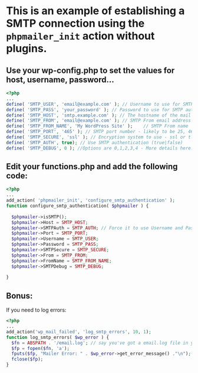 # This is an example of establishing a SMTP connection using the `phpmailer_init` action without plugins.

## Use your wp-config.php to set the values for host, username, password...

```php
<?php
...
define( 'SMTP_USER', 'email@example.com' ); // Username to use for SMTP authentication
define( 'SMTP_PASS', 'your_password' ); // Password to use for SMTP authentication
define( 'SMTP_HOST', 'smtp.example.com' ); // The hostname of the mail server
define( 'SMTP_FROM', 'email@example.com' ); // SMTP From email address
define( 'SMTP_FROM_NAME', 'My WordPress Site' );    // SMTP From name
define( 'SMTP_PORT', '465' ); // SMTP port number - likely to be 25, 465 or 587
define( 'SMTP_SECURE', 'ssl' ); // Encryption system to use - ssl or tls
define( 'SMTP_AUTH', true); // Use SMTP authentication (true|false)
define( 'SMTP_DEBUG', 0 ); //Options are 0,1,2,3,4 - More details here: https://github.com/PHPMailer/PHPMailer/wiki/SMTP-Debugging

```
## Edit your functions.php and add the following code:

```php
<?php
...
add_action( 'phpmailer_init', 'configure_smtp_authentication' );
function configure_smtp_authentication( $phpmailer ) {
    
  $phpmailer->isSMTP();     
  $phpmailer->Host = SMTP_HOST;
  $phpmailer->SMTPAuth = SMTP_AUTH; // Force it to use Username and Password to authentication
  $phpmailer->Port = SMTP_PORT;
  $phpmailer->Username = SMTP_USER;
  $phpmailer->Password = SMTP_PASS;
  $phpmailer->SMTPSecure = SMTP_SECURE;
  $phpmailer->From = SMTP_FROM;
  $phpmailer->FromName = SMTP_FROM_NAME;
  $phpmailer->SMTPDebug = SMTP_DEBUG;
    
}
```

## Bonus:
If you need to log errors:

```php
<?php
...
add_action('wp_mail_failed', 'log_smtp_errors', 10, 1);
function log_smtp_errors( $wp_error ) {
  $fn = ABSPATH . '/email.log'; // say you've got a email.log file in your server root
  $fp = fopen($fn, 'a');
  fputs($fp, "Mailer Error: " . $wp_error->get_error_message() ."\n");
  fclose($fp);
}
```
